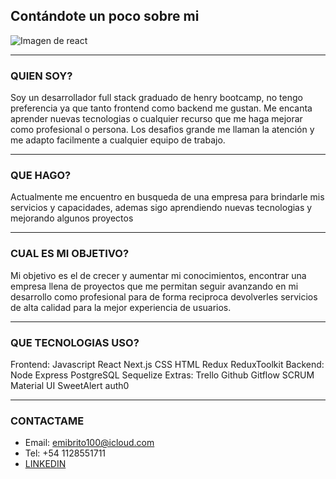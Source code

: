 ## Contándote un poco sobre mi

![Imagen de react](https://miro.medium.com/max/1050/1*hXl50BRdOLpOsNhxbT9rYQ.jpeg)
___
### QUIEN SOY?
Soy un desarrollador full stack graduado de henry bootcamp, no tengo preferencia ya que tanto frontend como backend me gustan. Me encanta aprender nuevas tecnologias o cualquier recurso que me haga mejorar como profesional o persona. Los desafios grande me llaman la atención y me adapto facilmente a cualquier equipo de trabajo.
___
### QUE HAGO? 
Actualmente me encuentro en busqueda de una empresa para brindarle mis servicios y capacidades, ademas sigo aprendiendo nuevas tecnologias y mejorando algunos proyectos
___
### CUAL ES MI OBJETIVO?
Mi objetivo es el de crecer y aumentar mi conocimientos, encontrar una empresa llena de proyectos que me permitan seguir avanzando en mi desarrollo como profesional para de forma reciproca devolverles servicios de alta calidad para la mejor experiencia de usuarios.
___
### QUE TECNOLOGIAS USO?
Frontend: Javascript React Next.js CSS HTML Redux ReduxToolkit 
Backend: Node Express PostgreSQL Sequelize 
Extras: Trello Github Gitflow SCRUM Material UI SweetAlert auth0
___
### CONTACTAME
* Email: emibrito100@icloud.com
* Tel: +54 1128551711
* [LINKEDIN](www.linkedin.com/in/emiliano-brito-92403a1a8)
